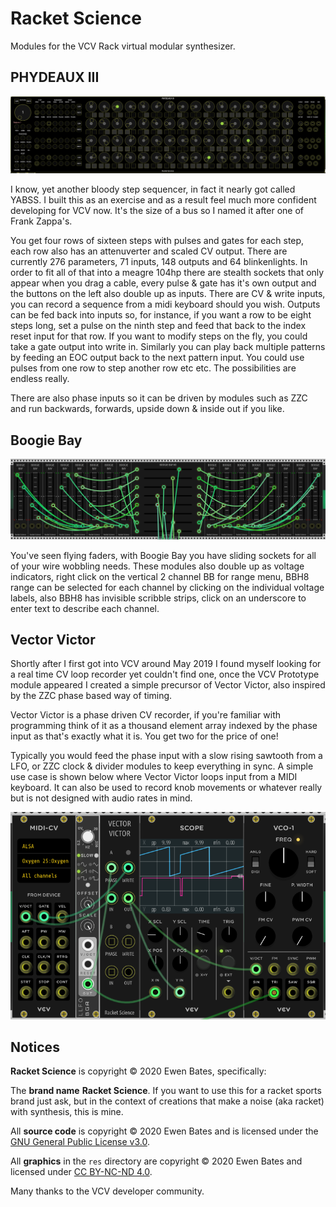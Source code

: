 # Racket Science
Modules for the VCV Rack virtual modular synthesizer.

## PHYDEAUX III
![](./img/fido3.png)

I know, yet another bloody step sequencer, in fact it nearly got called YABSS.  I built this as an exercise and as a result feel much more confident developing for VCV now.  It's the size of a bus so I named it after one of Frank Zappa's.

You get four rows of sixteen steps with pulses and gates for each step, each row also has an attenuverter and scaled CV output.  There are currently 276 parameters, 71 inputs, 148 outputs and 64 blinkenlights.  In order to fit all of that into a meagre 104hp there are stealth sockets that only appear when you drag a cable, every pulse & gate has it's own output and the buttons on the left also double up as inputs.  There are CV & write inputs, you can record a sequence from a midi keyboard should you wish.  Outputs can be fed back into inputs so, for instance, if you want a row to be eight steps long, set a pulse on the ninth step and feed that back to the index reset input for that row.  If you want to modify steps on the fly, you could take a gate output into write in.  Similarly you can play back multiple patterns by feeding an EOC output back to the next pattern input.  You could use pulses from one row to step another row etc etc. The possibilities are endless really.

There are also phase inputs so it can be driven by modules such as ZZC and run backwards, forwards, upside down & inside out if you like.


## Boogie Bay

![](./img/boogie.png) 

You've seen flying faders, with Boogie Bay you have sliding sockets for all of your wire wobbling needs.
These modules also double up as voltage indicators, right click on the vertical 2 channel BB for range menu, BBH8 range can be selected for each channel by clicking on the individual voltage labels, also BBH8 has invisible scribble strips, click on an underscore to enter text to describe each channel.

## Vector Victor

Shortly after I first got into VCV around May 2019 I found myself looking for a real time CV loop recorder yet couldn't find one, once the VCV Prototype module appeared I created a simple precursor of Vector Victor, also inspired by the ZZC phase based way of timing.

Vector Victor is a phase driven CV recorder, if you're familiar with programming think of it as a thousand element array indexed by the phase input as that's exactly what it is.  You get two for the price of one!

Typically you would feed the phase input with a slow rising sawtooth from a LFO, or ZZC clock & divider modules to keep everything in sync.  A simple use case is shown below where Vector Victor loops input from a MIDI keyboard.  It can also be used to record knob movements or whatever really but is not designed with audio rates in mind.

![](./img/RSVectorVictor.png)


## Notices

**Racket Science** is copyright © 2020 Ewen Bates, specifically:

The **brand name** **Racket Science**.  If you want to use this for a racket sports brand just ask, but in the context of creations that make a noise (aka racket) with synthesis, this is mine.

All **source code** is copyright © 2020 Ewen Bates and is licensed under the [GNU General Public License v3.0](gpl-3.0.txt).

All **graphics** in the `res` directory are copyright © 2020 Ewen Bates and licensed under [CC BY-NC-ND 4.0](https://creativecommons.org/licenses/by-nc-nd/4.0/).

Many thanks to the VCV developer community.
